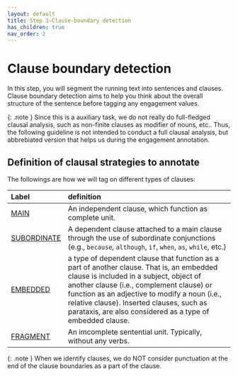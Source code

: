```yaml
---
layout: default
title: Step 1–Clause-boundary detection
has_children: true
nav_order: 2
---
```


# Clause boundary detection 

In this step, you will segment the running text into sentences and clauses. 
Clause boundary detection aims to help you think about the overall structure of the sentence before tagging any engagement values.


{: .note }
Since this is a auxiliary task, we do not really do full-fledged clausal analysis, such as non-finite clauses as modifier of nouns, etc.. Thus, the following guideline is not intended to conduct a full clausal analysis, but abbrebiated version that helps us during the engagement annotation.


## Definition of clausal strategies to annotate

The followings are how we will tag on different types of clauses:

| Label                               | definition                                                                                                                                                                                                                                                                                                                                  |
| :---------------------------------- | :------------------------------------------------------------------------------------------------------------------------------------------------------------------------------------------------------------------------------------------------------------------------------------------------------------------------------------------ |
| [MAIN](#simple-main-clauses)        | An independent clause, which function as complete unit.                                                                                                                                                                                                                                                                                     |
| [SUBORDINATE](#subordinate-clauses) | A dependent clause attached to a main clause through the use of subordinate conjunctions (e.g., `because`, `although`, `if`, `when`, `as`, `while`, etc.)                                                                                                                                                                                   |
| [EMBEDDED](#embedded-clauses)       | a type of dependent clause that function as a part of another clause. That is, an embedded clause is included in a subject, object of another clause (i.e., complement clause) or function as an adjective to modify a noun (i.e., relative clause). Inserted clauses, such as parataxis, are also considered as a type of embedded clause. |
| [FRAGMENT](#fragment)               | An imcomplete sentential unit. Typically, without any verbs.                                                                                                                                                                                                                                                                                |


{: .note }
When we identify clauses, we do NOT consider punctuation at the end of the clause boundaries as a part of the clause. 
